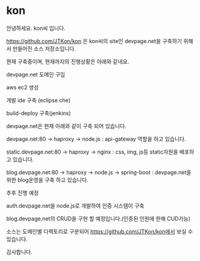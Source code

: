 # kon

안녕하세요. kon씨 입니다.

https://github.com/JTKon/kon 은 kon씨의 site인 devpage.net을 구축하기 위해서 만들어진 소스 저장소입니다.

현재 구축중이며, 현재까지의 진행상황은 아래와 같네요.


devpage.net 도메인 구입

aws ec2 생성

개발 ide 구축 (eclipse che)

build-deploy 구축(jenkins)


devpage.net은 현재 아래와 같이 구축 되어 있습니다.

devpage.net:80 -> haproxy -> node.js : api-gateway 역할을 하고 있습니다.

static.devpage.net:80 -> haproxy -> nginx : css, img, js등 static자원을 배포하고 있습니다.

blog.devpage.net:80 -> haproxy -> node.js -> spring-boot : devpage.net을 위한 blog운영을 구축 하고 있습니다.


추후 진행 예정

auth.devpage.net을 node.js로 개발하여 인증 시스템이 구축

blog.devpage.net의 CRUD을 구현 할 예정입니다.(인증된 인원에 한해 CUD가능)

소스는 도메인별 디렉토리로 구분되어 https://github.com/JTKon/kon에서 보실 수 있습니다.


감사합니다.